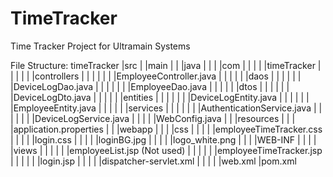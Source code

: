 # TimeTracker
Time Tracker Project for Ultramain Systems

File Structure:
timeTracker
	|src
	|	|main
	|	|	|java
	|	|	|	|com
	|	|	|	|	|timeTracker
	|	|	|	|	|	|controllers
	|	|	|	|	|	|	|EmployeeController.java
	|	|	|	|	|	|daos
	|	|	|	|	|	|	|DeviceLogDao.java
	|	|	|	|	|	|	|EmployeeDao.java
	|	|	|	|	|	|dtos
	|	|	|	|	|	|	|DeviceLogDto.java
	|	|	|	|	|	|entities
	|	|	|	|	|	|	|DeviceLogEntity.java
	|	|	|	|	|	|	|EmployeeEntity.java
	|	|	|	|	|	|services
	|	|	|	|	|	|	|AuthenticationService.java
	|	|	|	|	|	|	|DeviceLogService.java
	|	|	|	|	|WebConfig.java
	|	|	|resources
	|	|	|	|application.properties
	|	|	|webapp
	|	|	|	|css
	|	|	|	|	|employeeTimeTracker.css
	|	|	|	|	|login.css
	|	|	|	|	|loginBG.jpg
	|	|	|	|	|logo_white.png
	|	|	|	|WEB-INF
	|	|	|	|	|views
	|	|	|	|	|	|employeeList.jsp (Not used)
	|	|	|	|	|	|employeeTimeTracker.jsp
	|	|	|	|	|	|login.jsp
	|	|	|	|	|dispatcher-servlet.xml
	|	|	|	|	|web.xml
	|pom.xml
